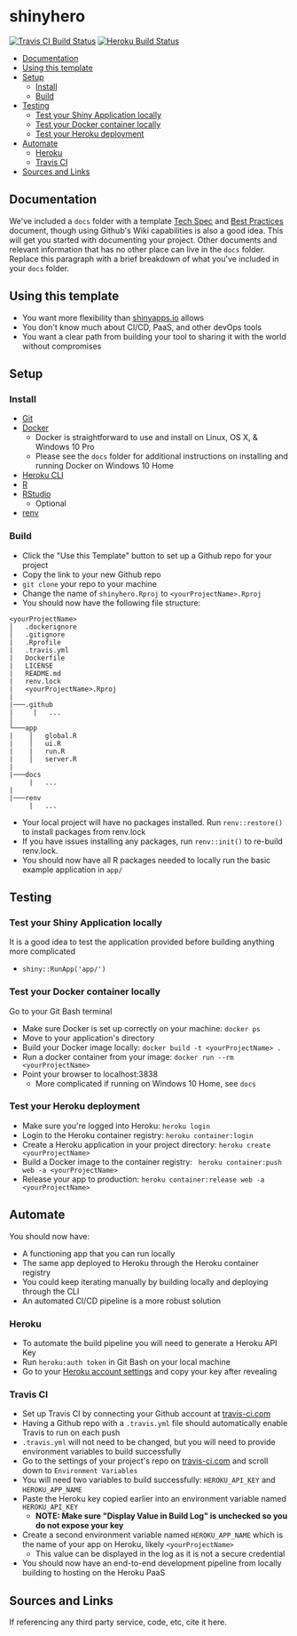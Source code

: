 # shinyhero
[![Travis CI Build Status](https://travis-ci.com/jbixon13/shinyhero.svg?branch=master)](https://travis-ci.com/jbixon13/shinyhero)
[![Heroku Build Status](https://heroku-badge.herokuapp.com/?app=shinyhero-test)](https://shinyhero-test.herokuapp.com)

- [Documentation](#documentation)
- [Using this template](#using-this-template)
- [Setup](#setup)
  - [Install](#install)
  - [Build](#build)
- [Testing](#testing)
  - [Test your Shiny Application locally](#test-your-shiny-application-locally)
  - [Test your Docker container locally](#test-your-docker-container-locally)
  - [Test your Heroku deployment](#test-your-heroku-deployment)
- [Automate](#automate)
  - [Heroku](#heroku)
  - [Travis CI](#travis-ci)
- [Sources and Links](#sources-and-links)

## Documentation
We've included a `docs` folder with a template [Tech Spec](/docs/Tech_Spec.md) and [Best Practices](/docs/Best_Practices.md) document, though using Github's Wiki capabilities is also a good idea. This will get you started with documenting your project.  Other documents and relevant information that has no other place can live in the `docs` folder.  Replace this paragraph with a brief breakdown of what you've included in your `docs` folder.

## Using this template
* You want more flexibility than [shinyapps.io](https://www.shinyapps.io/) allows
* You don't know much about CI/CD, PaaS, and other devOps tools
* You want a clear path from building your tool to sharing it with the world without compromises

## Setup

### Install
* [Git](https://git-scm.com/book/en/v2/Getting-Started-Installing-Git)
* [Docker](https://docs.docker.com/v17.09/engine/installation/)
  + Docker is straightforward to use and install on Linux, OS X, & Windows 10 Pro
  + Please see the `docs` folder for additional instructions on installing and running Docker on Windows 10 Home
* [Heroku CLI](https://devcenter.heroku.com/articles/heroku-cli)
* [R](https://cloud.r-project.org/)
* [RStudio](https://rstudio.com/products/rstudio/download/)
  + Optional
* [renv](https://github.com/rstudio/renv)

### Build
* Click the "Use this Template" button to set up a Github repo for your project
* Copy the link to your new Github repo
* `git clone` your repo to your machine
* Change the name of `shinyhero.Rproj` to `<yourProjectName>.Rproj`
* You should now have the following file structure: 

```
<yourProjectName>
│   .dockerignore
│   .gitignore
|   .Rprofile
|   .travis.yml
|   Dockerfile
|   LICENSE
|   README.md
|   renv.lock
|   <yourProjectName>.Rproj
|
|───.github
|     |   ...
│
└───app
|    │   global.R
|    │   ui.R
|    |   run.R
|    │   server.R
|
|───docs
     |   ...
|
|───renv
     |   ...
```

* Your local project will have no packages installed. Run `renv::restore()` to install packages from renv.lock
* If you have issues installing any packages, run `renv::init()` to re-build renv.lock.
* You should now have all R packages needed to locally run the basic example application in `app/`

## Testing

### Test your Shiny Application locally
It is a good idea to test the application provided before building anything more complicated
* `shiny::RunApp('app/')`

### Test your Docker container locally

Go to your Git Bash terminal
* Make sure Docker is set up correctly on your machine: `docker ps`
* Move to your application's directory
* Build your Docker image locally: `docker build -t <yourProjectName> .`
* Run a docker container from your image: `docker run --rm <yourProjectName>`
* Point your browser to localhost:3838
  + More complicated if running on Windows 10 Home, see `docs`

### Test your Heroku deployment
* Make sure you're logged into Heroku: `heroku login` 
* Login to the Heroku container registry: `heroku container:login`
* Create a Heroku application in your project directory: `heroku create <yourProjectName>`
* Build a Docker image to the container registry: ` heroku container:push web -a <yourProjectName>`
* Release your app to production: `heroku container:release web -a <yourProjectName>`

## Automate
You should now have:
* A functioning app that you can run locally
* The same app deployed to Heroku through the Heroku container registry
* You could keep iterating manually by building locally and deploying through the CLI
* An automated CI/CD pipeline is a more robust solution

### Heroku
* To automate the build pipeline you will need to generate a Heroku API Key
* Run `heroku:auth token` in Git Bash on your local machine
* Go to your [Heroku account settings](https://dashboard.heroku.com/account) and copy your key after revealing

### Travis CI
* Set up Travis CI by connecting your Github account at [travis-ci.com](https://www.travis-ci.com)
* Having a Github repo with a `.travis.yml` file should automatically enable Travis to run on each push
* `.travis.yml` will not need to be changed, but you will need to provide environment variables to build successfully
* Go to the settings of your project's repo on [travis-ci.com](https://www.travis-ci.com) and scroll down to `Environment Variables`
* You will need two variables to build successfully: `HEROKU_API_KEY` and `HEROKU_APP_NAME`
* Paste the Heroku key copied earlier into an environment variable named `HEROKU_API_KEY`
  + **NOTE: Make sure "Display Value in Build Log" is unchecked so you do not expose your key**
* Create a second environment variable named `HEROKU_APP_NAME` which is the name of your app on Heroku, likely `<yourProjectName>`
  + This value can be displayed in the log as it is not a secure credential
* You should now have an end-to-end development pipeline from locally building to hosting on the Heroku PaaS 

## Sources and Links
If referencing any third party service, code, etc, cite it here.

